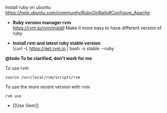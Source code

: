 Install ruby on ubuntu   
https://help.ubuntu.com/community/RubyOnRails#Configure_Apache

* **Ruby version manager rvm**  
https://rvm.io/rvm/install
Make it more easy to have different version of ruby   

* **Install rvm and latest ruby stable version**   
\curl -L https://get.rvm.io | bash -s stable --ruby

**@todo To be clarified, don't work for me**

To use rvm
```
source /usr/local/rvm/scripts/rvm
```

To use the more recent version with rvm
```
rvm use
```


* [[Use Gem]]
